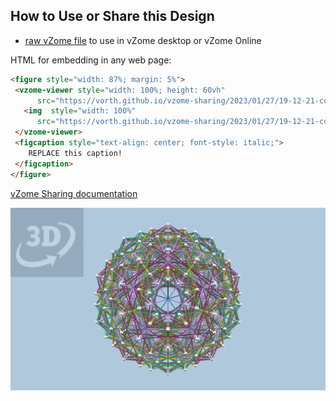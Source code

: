 
## How to Use or Share this Design

 - [raw vZome file](<https://raw.githubusercontent.com/vorth/vzome-sharing/main/2023/01/27/19-12-21-compound_25_24_cells_in_120_cell/compound_25_24_cells_in_120_cell.vZome>) to use in vZome desktop or vZome Online
 
 HTML for embedding in any web page:
 ```html
<figure style="width: 87%; margin: 5%">
  <vzome-viewer style="width: 100%; height: 60vh"
       src="https://vorth.github.io/vzome-sharing/2023/01/27/19-12-21-compound_25_24_cells_in_120_cell/compound_25_24_cells_in_120_cell.vZome" >
    <img  style="width: 100%"
       src="https://vorth.github.io/vzome-sharing/2023/01/27/19-12-21-compound_25_24_cells_in_120_cell/compound_25_24_cells_in_120_cell.png" >
  </vzome-viewer>
  <figcaption style="text-align: center; font-style: italic;">
     REPLACE this caption!
  </figcaption>
</figure>
 ```

[vZome Sharing documentation](https://vzome.github.io/vzome/sharing.html#how-it-works)

![Image](<compound_25_24_cells_in_120_cell.png>)

